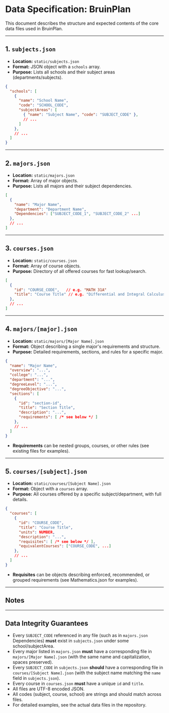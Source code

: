 # Data Specification: BruinPlan

This document describes the structure and expected contents of the core data files used in BruinPlan.

---

## 1. `subjects.json`

- **Location:** `static/subjects.json`
- **Format:** JSON object with a `schools` array.
- **Purpose:** Lists all schools and their subject areas (departments/subjects).

```json
{
  "schools": [
    {
      "name": "School Name",
      "code": "SCHOOL_CODE",
      "subjectAreas": [
        { "name": "Subject Name", "code": "SUBJECT_CODE" },
        // ...
      ]
    },
    // ...
  ]
}
```

---

## 2. `majors.json`

- **Location:** `static/majors.json`
- **Format:** Array of major objects.
- **Purpose:** Lists all majors and their subject dependencies.

```json
[
  {
    "name": "Major Name",
    "department": "Department Name",
    "Dependencies": ["SUBJECT_CODE_1", "SUBJECT_CODE_2" ...]
  },
  // ...
]
```

---

## 3. `courses.json`

- **Location:** `static/courses.json`
- **Format:** Array of course objects.
- **Purpose:** Directory of all offered courses for fast lookup/search.

```json
[
  {
    "id": "COURSE_CODE",   // e.g. "MATH 31A"
    "title": "Course Title" // e.g. "Differential and Integral Calculus"
  },
  // ...
]
```

---

## 4. `majors/[major].json`

- **Location:** `static/majors/[Major Name].json`
- **Format:** Object describing a single major's requirements and structure.
- **Purpose:** Detailed requirements, sections, and rules for a specific major.

```json
{
  "name": "Major Name",
  "overview": "...",
  "college": "...",
  "department": "...",
  "degreeLevel": "...",
  "degreeObjective": "...",
  "sections": [
    {
      "id": "section-id",
      "title": "Section Title",
      "description": "...",
      "requirements": [ /* see below */ ]
    },
    // ...
  ]
}
```
- **Requirements** can be nested groups, courses, or other rules (see existing files for examples).

---

## 5. `courses/[subject].json`

- **Location:** `static/courses/[Subject Name].json`
- **Format:** Object with a `courses` array.
- **Purpose:** All courses offered by a specific subject/department, with full details.

```json
{
  "courses": [
    {
      "id": "COURSE_CODE",
      "title": "Course Title",
      "units": NUMBER,
      "description": "...",
      "requisites": [ /* see below */ ],
      "equivalentCourses": ["COURSE_CODE", ...]
    },
    // ...
  ]
}
```
- **Requisites** can be objects describing enforced, recommended, or grouped requirements (see Mathematics.json for examples).

---

## Notes

---

## Data Integrity Guarantees

- Every `SUBJECT_CODE` referenced in any file (such as in `majors.json` Dependencies) **must** exist in `subjects.json` under some school/subjectArea.
- Every major listed in `majors.json` **must** have a corresponding file in `majors/[Major Name].json` (with the same name and capitalization, spaces preserved).
- Every `SUBJECT_CODE` in `subjects.json` **should** have a corresponding file in `courses/[Subject Name].json` (with the subject name matching the `name` field in `subjects.json`).
- Every course in `courses.json` **must** have a unique `id` and `title`.
- All files are UTF-8 encoded JSON.
- All codes (subject, course, school) are strings and should match across files.
- For detailed examples, see the actual data files in the repository.
